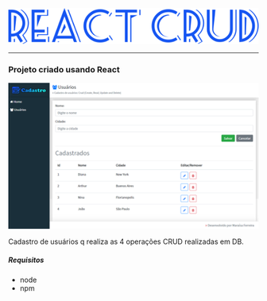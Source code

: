 <p align="center">
<img src='assets/imgs/readme-logo.png'>
</p>
<hr />

### Projeto criado usando React

<p align="center">
<img src='assets/imgs/screenshot.png'>
</p>

Cadastro de usuários q realiza as 4 operações CRUD realizadas em DB.

##### Requisitos

- node
- npm
